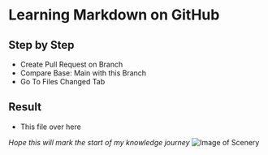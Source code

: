 # Learning Markdown on GitHub
## Step by Step
- Create Pull Request on Branch
- Compare Base: Main with this Branch
- Go To Files Changed Tab
## Result
- This file over here

_Hope this will mark the start of my knowledge journey_
![Image of Scenery](https://www.shutterstock.com/image-photo/banff-national-park-lake-minnewanka-600nw-2527379207.jpg)
